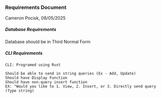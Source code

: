 ### Requirements Document
Cameron Pocisk, 08/05/2025


##### Database Requirements

Database should be in Third Normal Form

##### CLI Requirements
    CLI: Programed using Rust 

    Should be able to send in string queries (Ex - Add, Update)
    Should have Display Function
    Should have non-query insert function
    EX: "Would you like to 1. View, 2. Insert, or 3. Directly send query (Type string)
